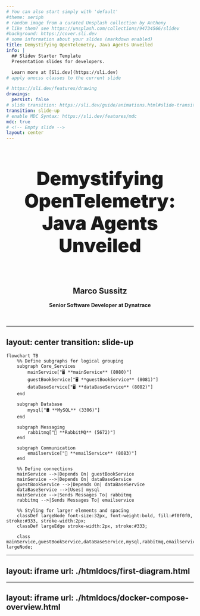 ```yaml
---
# You can also start simply with 'default'
#theme: seriph
# random image from a curated Unsplash collection by Anthony
# like them? see https://unsplash.com/collections/94734566/slidev
#background: https://cover.sli.dev
# some information about your slides (markdown enabled)
title: Demystifying OpenTelemetry, Java Agents Unveiled
info: |
  ## Slidev Starter Template
  Presentation slides for developers.

  Learn more at [Sli.dev](https://sli.dev)
# apply unocss classes to the current slide

# https://sli.dev/features/drawing
drawings:
  persist: false
# slide transition: https://sli.dev/guide/animations.html#slide-transitions
transition: slide-up
# enable MDC Syntax: https://sli.dev/features/mdc
mdc: true
# <!-- Empty slide -->
layout: center
---
```


<style>
.headline {
    font-weight: 1000;
    text-align: center;
    font-size: 50px;
}

.headline-smol {
    font-weight: bold;
    text-align: center;
}

.addonestuff {
    font-weight: bold;
    text-align: center;
}
.centerLogo {
    justify-items: anchor-center;
    transform: scale(0.3);
}
.centerQrCOde {
    justify-items: anchor-center;
    transform: scale(0.3);
}
</style>


<h1 class="headline">Demystifying OpenTelemetry: Java Agents Unveiled</h1><br />
<h2 class="headline-smol">Marco Sussitz</h2>

<div class="addonestuff">Senior Software Developer at Dynatrace</div>
<br /><br />
<div class="centerLogo">
    <img src="./pictures/Dynatrace_Logo.png" alt=""/>
</div>

---
layout: center
transition: slide-up
---

```mermaid
flowchart TB
    %% Define subgraphs for logical grouping
    subgraph Core_Services
        mainService["🖥️ **mainService** (8080)"]
        guestBookService["🖥️ **guestBookService** (8081)"]
        dataBaseService["🖥️ **dataBaseService** (8082)"]
    end

    subgraph Database
        mysql["🛢️ **MySQL** (3306)"]
    end

    subgraph Messaging
        rabbitmq["📨 **RabbitMQ** (5672)"]
    end

    subgraph Communication
        emailservice["📧 **emailService** (8083)"]
    end

    %% Define connections
    mainService -->|Depends On| guestBookService
    mainService -->|Depends On| dataBaseService
    guestBookService -->|Depends On| dataBaseService
    dataBaseService -->|Uses| mysql
    mainService -->|Sends Messages To| rabbitmq
    rabbitmq -->|Sends Messages To| emailservice

    %% Styling for larger elements and spacing
    classDef largeNode font-size:32px, font-weight:bold, fill:#f0f0f0, stroke:#333, stroke-width:2px;
    classDef largeEdge stroke-width:2px, stroke:#333;

    class mainService,guestBookService,dataBaseService,mysql,rabbitmq,emailservice largeNode;
```

---
layout: iframe
url: ./htmldocs/first-diagram.html
---



---
layout: iframe
url: ./htmldocs/docker-compose-overview.html
---

